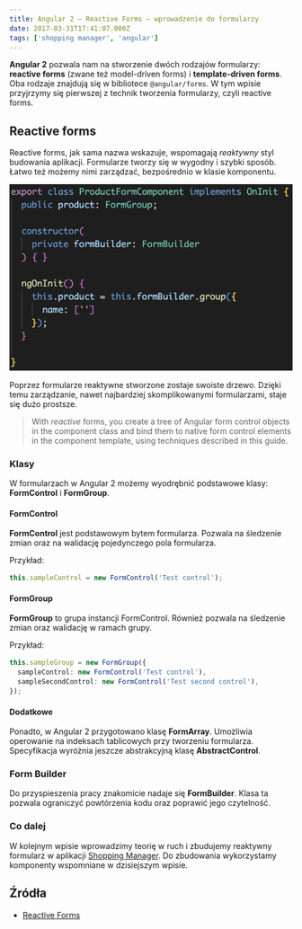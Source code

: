 ```yaml
---
title: Angular 2 – Reactive Forms – wprowadzenie do formularzy
date: 2017-03-31T17:41:07.000Z
tags: ['shopping manager', 'angular']
---
```


**Angular 2** pozwala nam na stworzenie dwóch rodzajów formularzy: **reactive forms** (zwane też model-driven forms) i **template-driven forms**. Oba rodzaje znajdują się w bibliotece `@angular/forms`. W tym wpisie przyjrzymy się pierwszej z technik tworzenia formularzy, czyli reactive forms.

## Reactive forms

Reactive forms, jak sama nazwa wskazuje, wspomagają _reaktywny_ styl budowania aplikacji. Formularze tworzy się w wygodny i szybki sposób. Łatwo też możemy nimi zarządzać, bezpośrednio w klasie komponentu.

![Reactive forms](./reactive-forms.png)

Poprzez formularze reaktywne stworzone zostaje swoiste drzewo. Dzięki temu zarządzanie, nawet najbardziej skomplikowanymi formularzami, staje się dużo prostsze.

> With _reactive_ forms, you create a tree of Angular form control objects in the component class and bind them to native form control elements in the component template, using techniques described in this guide.

### Klasy

W formularzach w Angular 2 możemy wyodrębnić podstawowe klasy: **FormControl** i **FormGroup**.

#### FormControl

**FormControl** jest podstawowym bytem formularza. Pozwala na śledzenie zmian oraz na walidację pojedynczego pola formularza.

Przykład:

```typescript
this.sampleControl = new FormControl('Test control');
```

#### FormGroup

**FormGroup** to grupa instancji FormControl. Również pozwala na śledzenie zmian oraz walidację w ramach grupy.

Przykład:

```typescript
this.sampleGroup = new FormGroup({
  sampleControl: new FormControl('Test control'),
  sampleSecondControl: new FormControl('Test second control'),
});
```

#### Dodatkowe

Ponadto, w Angular 2 przygotowano klasę **FormArray**. Umożliwia operowanie na indeksach tablicowych przy tworzeniu formularza. Specyfikacja wyróżnia jeszcze abstrakcyjną klasę **AbstractControl**.

### Form Builder

Do przyspieszenia pracy znakomicie nadaje się **FormBuilder**. Klasa ta pozwala ograniczyć powtórzenia kodu oraz poprawić jego czytelność.

### Co dalej

W kolejnym wpisie wprowadzimy teorię w ruch i zbudujemy reaktywny formularz w aplikacji [Shopping Manager](/shopping-manager-mockup/). Do zbudowania wykorzystamy komponenty wspomniane w dzisiejszym wpisie.

## Źródła

- [Reactive Forms](https://v2.angular.io/docs/ts/latest/guide/reactive-forms.html)

